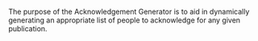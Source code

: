 The purpose of the Acknowledgement Generator is to aid in dynamically generating an appropriate list of people to acknowledge for any given publication.
